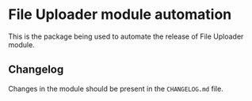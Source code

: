 # File Uploader module automation

This is the package being used to automate the release of File Uploader module.

## Changelog

Changes in the module should be present in the `CHANGELOG.md` file.
